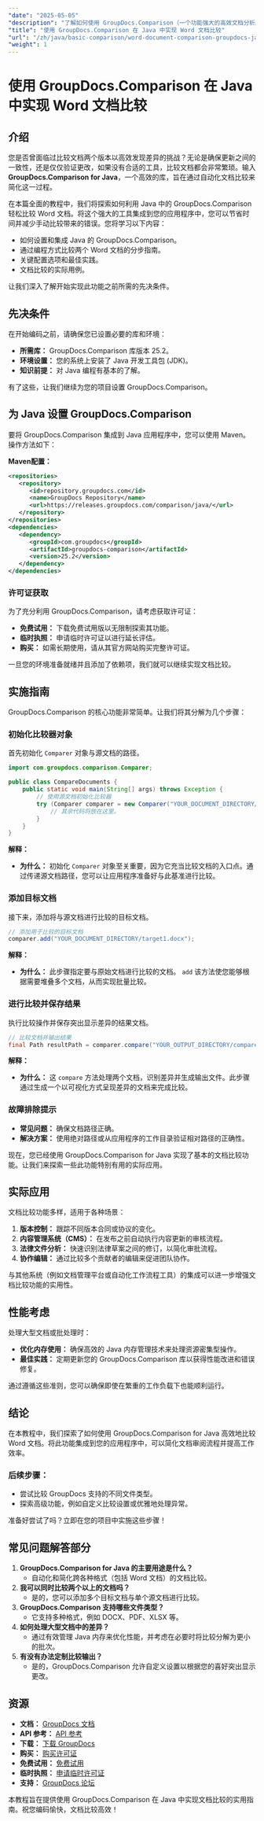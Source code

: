 ```yaml
---
"date": "2025-05-05"
"description": "了解如何使用 GroupDocs.Comparison（一个功能强大的高效文档分析库）在 Java 中自动执行 Word 文档比较。"
"title": "使用 GroupDocs.Comparison 在 Java 中实现 Word 文档比较"
"url": "/zh/java/basic-comparison/word-document-comparison-groupdocs-java/"
"weight": 1
---
```


# 使用 GroupDocs.Comparison 在 Java 中实现 Word 文档比较

## 介绍

您是否曾面临过比较文档两个版本以高效发现差异的挑战？无论是确保更新之间的一致性，还是仅仅验证更改，如果没有合适的工具，比较文档都会非常繁琐。输入 **GroupDocs.Comparison for Java**，一个高效的库，旨在通过自动化文档比较来简化这一过程。

在本篇全面的教程中，我们将探索如何利用 Java 中的 GroupDocs.Comparison 轻松比较 Word 文档。将这个强大的工具集成到您的应用程序中，您可以节省时间并减少手动比较带来的错误。您将学习以下内容：
- 如何设置和集成 Java 的 GroupDocs.Comparison。
- 通过编程方式比较两个 Word 文档的分步指南。
- 关键配置选项和最佳实践。
- 文档比较的实际用例。

让我们深入了解开始实现此功能之前所需的先决条件。

## 先决条件

在开始编码之前，请确保您已设置必要的库和环境：
- **所需库：** GroupDocs.Comparison 库版本 25.2。
- **环境设置：** 您的系统上安装了 Java 开发工具包 (JDK)。
- **知识前提：** 对 Java 编程有基本的了解。

有了这些，让我们继续为您的项目设置 GroupDocs.Comparison。

## 为 Java 设置 GroupDocs.Comparison

要将 GroupDocs.Comparison 集成到 Java 应用程序中，您可以使用 Maven。操作方法如下：

**Maven配置：**

```xml
<repositories>
   <repository>
      <id>repository.groupdocs.com</id>
      <name>GroupDocs Repository</name>
      <url>https://releases.groupdocs.com/comparison/java/</url>
   </repository>
</repositories>
<dependencies>
   <dependency>
      <groupId>com.groupdocs</groupId>
      <artifactId>groupdocs-comparison</artifactId>
      <version>25.2</version>
   </dependency>
</dependencies>
```

### 许可证获取

为了充分利用 GroupDocs.Comparison，请考虑获取许可证：
- **免费试用：** 下载免费试用版以无限制探索其功能。
- **临时执照：** 申请临时许可证以进行延长评估。
- **购买：** 如需长期使用，请从其官方网站购买完整许可证。

一旦您的环境准备就绪并且添加了依赖项，我们就可以继续实现文档比较。

## 实施指南

GroupDocs.Comparison 的核心功能非常简单。让我们将其分解为几个步骤：

### 初始化比较器对象

首先初始化 `Comparer` 对象与源文档的路径。

```java
import com.groupdocs.comparison.Comparer;

public class CompareDocuments {
    public static void main(String[] args) throws Exception {
        // 使用源文档初始化比较器
        try (Comparer comparer = new Comparer("YOUR_DOCUMENT_DIRECTORY/source.docx")) {
            // 其余代码将放在这里。
        }
    }
}
```
**解释：**
- **为什么：** 初始化 `Comparer` 对象至关重要，因为它充当比较文档的入口点。通过传递源文档路径，您可以让应用程序准备好与此基准进行比较。

### 添加目标文档

接下来，添加将与源文档进行比较的目标文档。

```java
// 添加用于比较的目标文档
comparer.add("YOUR_DOCUMENT_DIRECTORY/target1.docx");
```
**解释：**
- **为什么：** 此步骤指定要与原始文档进行比较的文档。 `add` 该方法使您能够根据需要堆叠多个文档，从而实现批量比较。

### 进行比较并保存结果

执行比较操作并保存突出显示差异的结果文档。

```java
// 比较文档并输出结果
final Path resultPath = comparer.compare("YOUR_OUTPUT_DIRECTORY/compare_result.docx");
```
**解释：**
- **为什么：** 这 `compare` 方法处理两个文档，识别差异并生成输出文件。此步骤通过生成一个以可视化方式呈现差异的文档来完成比较。

### 故障排除提示

- **常见问题：** 确保文档路径正确。
- **解决方案：** 使用绝对路径或从应用程序的工作目录验证相对路径的正确性。

现在，您已经使用 GroupDocs.Comparison for Java 实现了基本的文档比较功能。让我们来探索一些此功能特别有用的实际应用。

## 实际应用

文档比较功能多样，适用于各种场景：
1. **版本控制：** 跟踪不同版本合同或协议的变化。
2. **内容管理系统（CMS）：** 在发布之前自动执行内容更新的审核流程。
3. **法律文件分析：** 快速识别法律草案之间的修订，以简化审批流程。
4. **协作编辑：** 通过比较多个贡献者的编辑来促进团队协作。

与其他系统（例如文档管理平台或自动化工作流程工具）的集成可以进一步增强文档比较功能的实用性。

## 性能考虑

处理大型文档或批处理时：
- **优化内存使用：** 确保高效的 Java 内存管理技术来处理资源密集型操作。
- **最佳实践：** 定期更新您的 GroupDocs.Comparison 库以获得性能改进和错误修复。

通过遵循这些准则，您可以确保即使在繁重的工作负载下也能顺利运行。

## 结论

在本教程中，我们探索了如何使用 GroupDocs.Comparison for Java 高效地比较 Word 文档。将此功能集成到您的应用程序中，可以简化文档审阅流程并提高工作效率。

### 后续步骤：
- 尝试比较 GroupDocs 支持的不同文件类型。
- 探索高级功能，例如自定义比较设置或优雅地处理异常。

准备好尝试了吗？立即在您的项目中实施这些步骤！

## 常见问题解答部分

1. **GroupDocs.Comparison for Java 的主要用途是什么？**
   - 自动化和简化跨各种格式（包括 Word 文档）的文档比较。
2. **我可以同时比较两个以上的文档吗？**
   - 是的，您可以添加多个目标文档与单个源文档进行比较。
3. **GroupDocs.Comparison 支持哪些文件类型？**
   - 它支持多种格式，例如 DOCX、PDF、XLSX 等。
4. **如何处理大型文档中的差异？**
   - 通过有效管理 Java 内存来优化性能，并考虑在必要时将比较分解为更小的批次。
5. **有没有办法定制比较输出？**
   - 是的，GroupDocs.Comparison 允许自定义设置以根据您的喜好突出显示更改。

## 资源
- **文档：** [GroupDocs 文档](https://docs.groupdocs.com/comparison/java/)
- **API 参考：** [API 参考](https://reference.groupdocs.com/comparison/java/)
- **下载：** [下载 GroupDocs](https://releases.groupdocs.com/comparison/java/)
- **购买：** [购买许可证](https://purchase.groupdocs.com/buy)
- **免费试用：** [免费试用](https://releases.groupdocs.com/comparison/java/)
- **临时执照：** [申请临时许可证](https://purchase.groupdocs.com/temporary-license/)
- **支持：** [GroupDocs 论坛](https://forum.groupdocs.com/c/comparison)

本教程旨在提供使用 GroupDocs.Comparison 在 Java 中实现文档比较的实用指南。祝您编码愉快，文档比较高效！